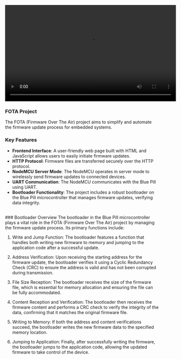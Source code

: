 <div align="center">
<video width="560" height="315" src="https://github.com/user-attachments/assets/ce49503c-a856-4fdd-b692-5c172e4f9551"></video>  
</div>

### FOTA Project 
The FOTA (Firmware Over The Air) project aims to simplify and automate the firmware update process for embedded systems. 

### Key Features
- **Frontend Interface**: A user-friendly web page built with HTML and JavaScript allows users to easily initiate firmware updates.
- **HTTP Protocol**: Firmware files are transferred securely over the HTTP protocol.
- **NodeMCU Server Mode**: The NodeMCU operates in server mode to wirelessly send firmware updates to connected devices.
- **UART Communication**: The NodeMCU communicates with the Blue Pill using UART.
- **Bootloader Functionality**: The project includes a robust bootloader on the Blue Pill microcontroller that  manages firmware updates, verifying data integrity.
<br>
### Bootloader Overview
The bootloader in the Blue Pill microcontroller plays a vital role in the FOTA (Firmware Over The Air) project by managing the firmware update process. Its primary functions include:

1. Write and Jump Function: The bootloader features a function that handles both writing new firmware to memory and jumping to the application code after a successful update.

2. Address Verification: Upon receiving the starting address for the firmware update, the bootloader verifies it using a Cyclic Redundancy Check (CRC) to ensure the address is valid and has not been corrupted during transmission.

3. File Size Reception: The bootloader receives the size of the firmware file, which is essential for memory allocation and ensuring the file can be fully accommodated.

4. Content Reception and Verification: The bootloader then receives the firmware content and performs a CRC check to verify the integrity of the data, confirming that it matches the original firmware file.

5. Writing to Memory: If both the address and content verifications succeed, the bootloader writes the new firmware data to the specified memory location.

6. Jumping to Application: Finally, after successfully writing the firmware, the bootloader jumps to the application code, allowing the updated firmware to take control of the device.
